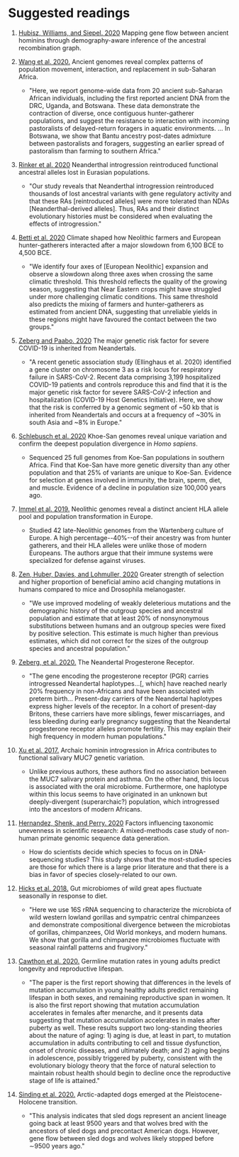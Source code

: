 # Suggested readings

1. [Hubisz, Williams, and Siepel. 2020][hubisz20:plog] Mapping gene
   flow between ancient hominins through demography-aware inference of
   the ancestral recombination graph. 

1. [Wang et al. 2020.][wang20:sa] Ancient genomes reveal complex
   patterns of population movement, interaction, and replacement in
   sub-Saharan Africa.

    * "Here, we report genome-wide data from 20 ancient sub-Saharan
      African individuals, including the first reported ancient DNA from
      the DRC, Uganda, and Botswana. These data demonstrate the
      contraction of diverse, once contiguous hunter-gatherer
      populations, and suggest the resistance to interaction with
      incoming pastoralists of delayed-return foragers in aquatic
      environments. ... In Botswana, we show that Bantu ancestry
      post-dates admixture between pastoralists and foragers, suggesting
      an earlier spread of pastoralism than farming to southern Africa."

1. [Rinker et al. 2020][rinker20:nee] Neanderthal introgression
   reintroduced functional ancestral alleles lost in Eurasian
   populations.

    * "Our study reveals that Neanderthal introgression reintroduced
      thousands of lost ancestral variants with gene regulatory activity
      and that these RAs [reintroduced alleles] were more tolerated than
      NDAs [Neanderthal-derived alleles]. Thus, RAs and their distinct
      evolutionary histories must be considered when evaluating the
      effects of introgression."

1. [Betti et al. 2020][betti20:n] Climate shaped how Neolithic
   farmers and European hunter-gatherers interacted after a major
   slowdown from 6,100 BCE to 4,500 BCE.

    * "We identify four axes of [European Neolithic] expansion and
       observe a slowdown along three axes when crossing the same
       climatic threshold. This threshold reflects the quality of the
       growing season, suggesting that Near Eastern crops might have
       struggled under more challenging climatic conditions. This same
       threshold also predicts the mixing of farmers and hunter-gatherers
       as estimated from ancient DNA, suggesting that unreliable yields
       in these regions might have favoured the contact between the two
       groups."

1. [Zeberg and Paabo. 2020][zeberg20:biorxiv] The major genetic risk
   factor for severe COVID-19 is inherited from Neandertals.

    * "A recent genetic association study (Ellinghaus et al. 2020)
       identified a gene cluster on chromosome 3 as a risk locus for
       respiratory failure in SARS-CoV-2. Recent data comprising 3,199
       hospitalized COVID-19 patients and controls reproduce this and
       find that it is the major genetic risk factor for severe
       SARS-CoV-2 infection and hospitalization (COVID-19 Host Genetics
       Initiative). Here, we show that the risk is conferred by a genomic
       segment of ~50 kb that is inherited from Neandertals and occurs at
       a frequency of ~30% in south Asia and ~8% in Europe."

1. [Schlebusch et al. 2020][schlebusch10:mbe] Khoe-San genomes reveal
   unique variation and confirm the deepest population divergence in
   *Homo sapiens*.

    * Sequenced 25 full genomes from Koe-San populations in southern
      Africa. Find that Koe-San have more genetic diversity than any
      other population and that 25% of variants are unique to Koe-San.
      Evidence for selection at genes involved in immunity, the brain,
      sperm, diet, and muscle. Evidence of a decline in population size
      100,000 years ago.

1. [Immel et al. 2019.][immel19:biorxiv] Neolithic genomes reveal a
   distinct ancient HLA allele pool and population transformation in
   Europe.

    * Studied 42 late-Neolithic genomes from the Wartenberg culture of
      Europe. A high percentage--40%--of their ancestry was from hunter
      gatherers, and their HLA alleles were unlike those of modern
      Europeans. The authors argue that their immune systems were
      specialized for defense against viruses.

1. [Zen, Huber, Davies, and Lohmuller, 2020][zen20:biorxiv] Greater
   strength of selection and higher proportion of beneficial amino
   acid changing mutations in humans compared to mice and Drosophila
   melanogaster.

    * "We use improved modeling of weakly deleterious mutations and the
      demographic history of the outgroup species and ancestral
      population and estimate that at least 20% of nonsynonymous
      substitutions between humans and an outgroup species were fixed by
      positive selection. This estimate is much higher than previous
      estimates, which did not correct for the sizes of the outgroup
      species and ancestral population."

1. [Zeberg, et al. 2020.][zeberg20:mbe] The Neandertal Progesterone
  Receptor.

    * "The gene encoding the progesterone receptor (PGR) carries
      introgressed Neandertal haplotypes...[, which] have reached nearly
      20% frequency in non-Africans and have been associated with
      preterm birth...  Present-day carriers of the Neandertal
      haplotypes express higher levels of the receptor. In a cohort of
      present-day Britons, these carriers have more siblings, fewer
      miscarriages, and less bleeding during early pregnancy suggesting
      that the Neandertal progesterone receptor alleles promote
      fertility. This may explain their high frequency in modern human
      populations."

1. [Xu et al. 2017.][xu20:mbe] Archaic hominin introgression in Africa
  contributes to functional salivary MUC7 genetic variation.

    * Unlike previous authors, these authors find no association between
      the MUC7 salivary protein and asthma. On the other hand, this
      locus is associated with the oral microbiome. Furthermore, one
      haplotype within this locus seems to have originated in an unknown
      but deeply-divergent (superarchaic?) population, which
      introgressed into the ancestors of modern Africans.

1. [Hernandez, Shenk, and Perry. 2020][hernandez20:biorxiv] Factors
   influencing taxonomic unevenness in scientific research: A
   mixed-methods case study of non-human primate genomic sequence data
   generation.

    * How do scientists decide which species to focus on in
      DNA-sequencing studies? This study shows that the most-studied
      species are those for which there is a large prior literature and
      that there is a bias in favor of species closely-related to our
      own.

1. [Hicks et al. 2018.][hicks20:nc] Gut microbiomes of wild great apes
   fluctuate seasonally in response to diet.

    * "Here we use 16S rRNA sequencing to characterize the microbiota of
      wild western lowland gorillas and sympatric central chimpanzees
      and demonstrate compositional divergence between the microbiotas
      of gorillas, chimpanzees, Old World monkeys, and modern humans. We
      show that gorilla and chimpanzee microbiomes fluctuate with
      seasonal rainfall patterns and frugivory."

1. [Cawthon et al. 2020.][cawthon20:sr] Germline mutation rates in
   young adults predict longevity and reproductive lifespan.

    * "The paper is the first report showing that differences in the
      levels of mutation accumulation in young healthy adults predict
      remaining lifespan in both sexes, and remaining reproductive span
      in women. It is also the first report showing that mutation
      accumulation accelerates in females after menarche, and it
      presents data suggesting that mutation accumulation accelerates in
      males after puberty as well. These results support two
      long-standing theories about the nature of aging: 1) aging is due,
      at least in part, to mutation accumulation in adults contributing
      to cell and tissue dysfunction, onset of chronic diseases, and
      ultimately death; and 2) aging begins in adolescence, possibly
      triggered by puberty, consistent with the evolutionary biology
      theory that the force of natural selection to maintain robust
      health should begin to decline once the reproductive stage of life
      is attained."

1. [Sinding et al. 2020.][sinding20:s] Arctic-adapted dogs emerged at
   the Pleistocene-Holocene transition.

    * "This analysis indicates that sled dogs represent an ancient
      lineage going back at least 9500 years and that wolves bred with
      the ancestors of sled dogs and precontact American dogs. However,
      gene flow between sled dogs and wolves likely stopped before ∼9500
      years ago."

[rinker20:nee]:
https://www.nature.com/articles/s41559-020-1261-z

[betti20:n]:
https://www.nature.com/articles/s41562-020-0897-7

[zeberg20:biorxiv]:
https://www.biorxiv.org/content/10.1101/2020.07.03.186296v1

[schlebusch10:mbe]:
https://academic.oup.com/mbe/article/doi/10.1093/molbev/msaa140/5874945?fbclid=IwAR3FN-AN8t7pFfz3OMNrC_22JA1bzrLPqSQswSoWqMjhZz3T_P3mwANGWTw#.XxmB88-hF6o.facebook

[immel19:biorxiv]:
https://www.biorxiv.org/content/10.1101/851188v1

[zen20:biorxiv]:
https://www.biorxiv.org/content/10.1101/427583v2?%3Fcollection=

[zeberg20:mbe]:
https://academic.oup.com/mbe/advance-article/doi/10.1093/molbev/msaa119/5841671

[xu20:mbe]:
https://academic.oup.com/mbe/article/34/10/2704/3988100

[hernandez20:biorxiv]:
https://www.biorxiv.org/content/10.1101/2020.04.16.045450v1

[hicks20:nc]:
https://www.nature.com/articles/s41467-018-04204-w

[cawthon20:sr]:
https://www.nature.com/articles/s41598-020-66867-0

[sinding20:s]:
https://science.sciencemag.org/content/368/6498/1495.abstract

[wang20:sa]:
https://advances.sciencemag.org/content/6/24/eaaz0183.abstract

[hubisz20:plog]:
https://journals.plos.org/plosgenetics/article?id=10.1371%2Fjournal.pgen.1008895&fbclid=IwAR0sx3T1_92BQHUShlaY_oBV3LK3yZbgOz6K-RI6Pce4fIYUgSbaRDkemE0

